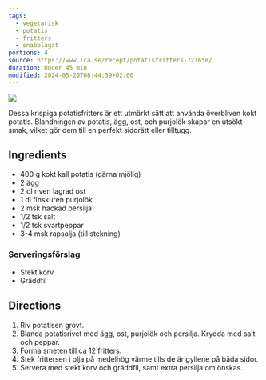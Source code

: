 ```yaml
---
tags:
  - vegetarisk
  - potatis
  - fritters
  - snabblagat
portions: 4
source: https://www.ica.se/recept/potatisfritters-721658/
duration: Under 45 min
modified: 2024-05-20T08:44:59+02:00
---
```


![](https://assets.icanet.se/e_sharpen:80,q_auto,dpr_1.25,w_718,h_718,c_lfill/imagevaultfiles/id_249831/cf_259/potatisfritters.jpg)

Dessa krispiga potatisfritters är ett utmärkt sätt att använda överbliven kokt potatis. Blandningen av potatis, ägg, ost, och purjolök skapar en utsökt smak, vilket gör dem till en perfekt sidorätt eller tilltugg.

## Ingredients

- 400 g kokt kall potatis (gärna mjölig)
- 2 ägg
- 2 dl riven lagrad ost
- 1 dl finskuren purjolök
- 2 msk hackad persilja
- 1/2 tsk salt
- 1/2 tsk svartpeppar
- 3-4 msk rapsolja (till stekning)

### Serveringsförslag

- Stekt korv
- Gräddfil

## Directions

1. Riv potatisen grovt.
2. Blanda potatisrivet med ägg, ost, purjolök och persilja. Krydda med salt och peppar.
3. Forma smeten till ca 12 fritters.
4. Stek frittersen i olja på medelhög värme tills de är gyllene på båda sidor.
5. Servera med stekt korv och gräddfil, samt extra persilja om önskas.
